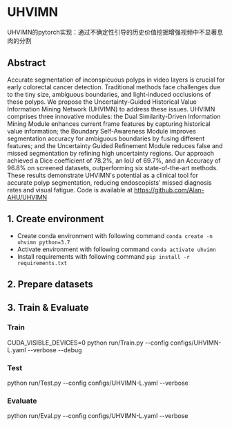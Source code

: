 # UHVIMN
UHVIMN的pytorch实现：通过不确定性引导的历史价值挖掘增强视频中不显著息肉的分割
## Abstract
Accurate segmentation of inconspicuous polyps in video layers is crucial for early colorectal cancer detection. Traditional methods face challenges due to the tiny size, ambiguous boundaries, and light-induced occlusions of these polyps. We propose the Uncertainty-Guided Historical Value Information Mining Network (UHVIMN) to address these issues. UHVIMN comprises three innovative modules: the Dual Similarity-Driven Information Mining Module enhances current frame features by capturing historical value information; the Boundary Self-Awareness Module improves segmentation accuracy for ambiguous boundaries by fusing different features; and the Uncertainty Guided Refinement Module reduces false and missed segmentation by refining high uncertainty regions. Our approach achieved a Dice coefficient of 78.2\%, an IoU of 69.7\%, and an Accuracy of 96.8\% on screened datasets, outperforming six state-of-the-art methods. These results demonstrate UHVIMN's potential as a clinical tool for accurate polyp segmentation, reducing endoscopists' missed diagnosis rates and visual fatigue. Code is available at https://github.com/Alan-AHU/UHVIMN
## 1. Create environment
  + Create conda environment with following command `conda create -n uhvimn python=3.7`
  + Activate environment with following command `conda activate uhvimn`
  + Install requirements with following command `pip install -r requirements.txt`
## 2. Prepare datasets
## 3. Train & Evaluate
### Train
  CUDA_VISIBLE_DEVICES=0 python run/Train.py --config configs/UHVIMN-L.yaml --verbose --debug
### Test 
  python run/Test.py --config configs/UHVIMN-L.yaml --verbose
### Evaluate
  python run/Eval.py --config configs/UHVIMN-L.yaml --verbose
